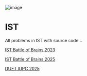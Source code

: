![image](https://github.com/Putin57/IST/assets/75845610/89035c7c-5bea-499b-a676-fad40c18991e)

# IST
All problems in IST with source code...

[IST Battle of Brains 2023](https://vjudge.net/contest/537122)

[IST Battle of Brains 2025](https://www.hackerrank.com/battle-of-brains-2025)

[DUET IUPC 2025](https://codeforces.com/gym/105884)
